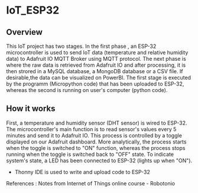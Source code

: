 # IoT_ESP32

## Overview

This IoT project has two stages. In the first phase , an ESP-32 microcontroller is used to send IoT data (temperature and relative humidity data) to Adafruit IO MQTT Broker using MQTT protocol. The next phase is where the raw data is retrieved from Adafruit IO and after processing, it is then strored in a MySQL database, a MongoDB database or a CSV file. If desirable,the data can be visualized on PowerBI. The first stage is executed by the programm (Micropython code) that has been uploaded to ESP-32, whereas the second is running on user's computer (python code).

## How it works

First, a temperature and humidity sensor (DHT sensor) is wired to ESP-32. The microcontroller's main function is to read sensor's values every 5 minutes and send it to Adafruit IO. This process is controlled by a toggle displayed on our Adafruit dashboard. More analytically, the process starts when the toggle is switched to "ON" function, whereas the process stops running when the toggle is switched back to "ΟFF" state. To indicate system's state, a LED has been connected to ESP-32 (lights up when "ON").

* Thonny IDE is used to write and upload code to ESP-32



References :
Notes from Internet of Things online course - Robotonio

